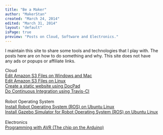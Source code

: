 ```yaml
---
title: "Be a Maker"
author: "MakerStan"
created: "March 24, 2014"
edited: "March 31, 2014"
layout: "default"
isPage: true
preview: "Posts on Cloud, Software and Electronics."
---
```

I maintain this site to share some tools and technologies that I play with. The posts here are on how to do something and why. This site does not have any ads or popups or affiliate links.

Cloud
<br />
[Edit Amazon S3 Files on Windows and Mac](edit-amazon-s3-files.html)
<br />
[Edit Amazon S3 Files on Linux](edit-amazon-s3-files-linux.html)
<br />
[Create a static website using DocPad](static-website-docpad.html)
<br />
[Do Continuous Integration using Travis-CI](setup-travis-ci.html)
<br />
<br />
Robot Operating System
<br />
[Install Robot Operating System (ROS) on Ubuntu Linux](install-ros-hydro-on-ubuntu-precise.html)
<br />
[Install Gazebo Simulator for Robot Operating System (ROS) on Ubuntu Linux](install-gazebo-ros-on-ubuntu-precise.html)
<br />
<br />
Electronics
<br />
[Programming with AVR (The chip on the Arduino)](programming-with-avr.html)
<br />
